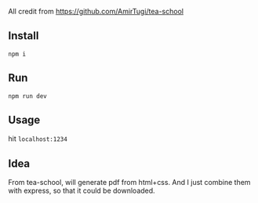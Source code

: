 All credit from https://github.com/AmirTugi/tea-school

## Install
```
npm i
```

## Run
```
npm run dev
```

## Usage
hit `localhost:1234`

## Idea
From tea-school, will generate pdf from html+css.
And I just combine them with express, so that it could be downloaded.